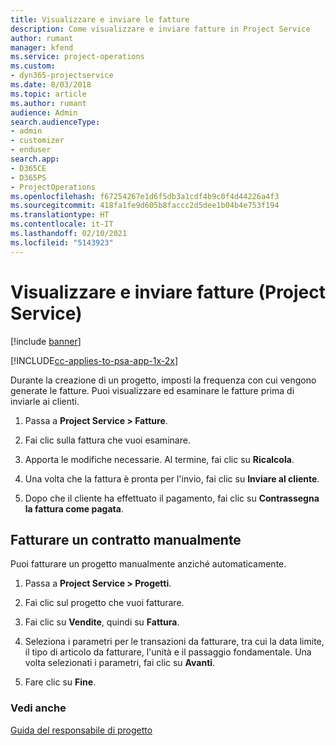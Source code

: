 ```yaml
---
title: Visualizzare e inviare le fatture
description: Come visualizzare e inviare fatture in Project Service
author: rumant
manager: kfend
ms.service: project-operations
ms.custom:
- dyn365-projectservice
ms.date: 8/03/2018
ms.topic: article
ms.author: rumant
audience: Admin
search.audienceType:
- admin
- customizer
- enduser
search.app:
- D365CE
- D365PS
- ProjectOperations
ms.openlocfilehash: f67254267e1d6f5db3a1cdf4b9c0f4d44226a4f3
ms.sourcegitcommit: 418fa1fe9d605b8faccc2d5dee1b04b4e753f194
ms.translationtype: HT
ms.contentlocale: it-IT
ms.lasthandoff: 02/10/2021
ms.locfileid: "5143923"
---
```

# <a name="view-and-send-invoices-project-service"></a>Visualizzare e inviare fatture (Project Service)

[!include [banner](../includes/psa-now-project-operations.md)]

[!INCLUDE[cc-applies-to-psa-app-1x-2x](../includes/cc-applies-to-psa-app-1x-2x.md)]

Durante la creazione di un progetto, imposti la frequenza con cui vengono generate le fatture. Puoi visualizzare ed esaminare le fatture prima di inviarle ai clienti.  
  
1.  Passa a **Project Service > Fatture**.  
  
2.  Fai clic sulla fattura che vuoi esaminare.  
  
3.  Apporta le modifiche necessarie. Al termine, fai clic su **Ricalcola**.  
  
4.  Una volta che la fattura è pronta per l'invio, fai clic su **Inviare al cliente**.  
  
5.  Dopo che il cliente ha effettuato il pagamento, fai clic su **Contrassegna la fattura come pagata**.  
  
## <a name="manually-invoice-a-contract"></a>Fatturare un contratto manualmente  
 Puoi fatturare un progetto manualmente anziché automaticamente.  
  
1.  Passa a **Project Service > Progetti**.  
  
2.  Fai clic sul progetto che vuoi fatturare.  
  
3.  Fai clic su **Vendite**, quindi su **Fattura**.  
  
4.  Seleziona i parametri per le transazioni da fatturare, tra cui la data limite, il tipo di articolo da fatturare, l'unità e il passaggio fondamentale. Una volta selezionati i parametri, fai clic su **Avanti**.  
  
5.  Fare clic su **Fine**.  
  
### <a name="see-also"></a>Vedi anche  
 [Guida del responsabile di progetto](../psa/project-manager-guide.md)
